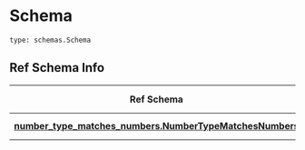 # Schema
```
type: schemas.Schema
```

## Ref Schema Info
Ref Schema | Input Type | Output Type
---------- | ---------- | -----------
[**number_type_matches_numbers.NumberTypeMatchesNumbers**](../../../../../../../components/schema/number_type_matches_numbers.md) | float, int | float, int
